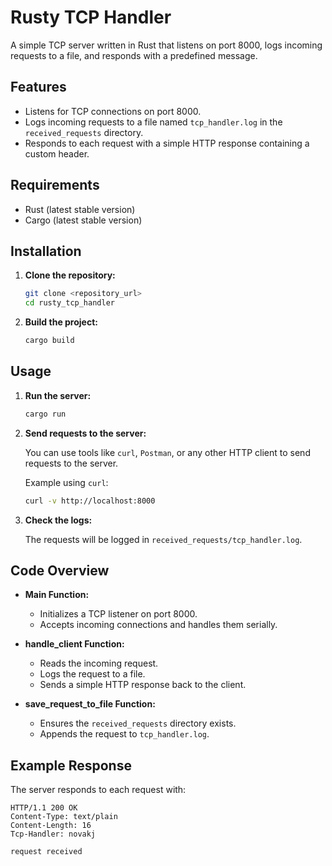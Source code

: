 # Rusty TCP Handler

A simple TCP server written in Rust that listens on port 8000, logs incoming requests to a file, and responds with a predefined message. 

## Features

- Listens for TCP connections on port 8000.
- Logs incoming requests to a file named `tcp_handler.log` in the `received_requests` directory.
- Responds to each request with a simple HTTP response containing a custom header.

## Requirements

- Rust (latest stable version)
- Cargo (latest stable version)

## Installation

1. **Clone the repository:**

    ```sh
    git clone <repository_url>
    cd rusty_tcp_handler
    ```

2. **Build the project:**

    ```sh
    cargo build
    ```

## Usage

1. **Run the server:**

    ```sh
    cargo run
    ```

2. **Send requests to the server:**

    You can use tools like `curl`, `Postman`, or any other HTTP client to send requests to the server.

    Example using `curl`:

    ```sh
    curl -v http://localhost:8000
    ```

3. **Check the logs:**

    The requests will be logged in `received_requests/tcp_handler.log`.

## Code Overview

- **Main Function:**
    - Initializes a TCP listener on port 8000.
    - Accepts incoming connections and handles them serially.

- **handle_client Function:**
    - Reads the incoming request.
    - Logs the request to a file.
    - Sends a simple HTTP response back to the client.

- **save_request_to_file Function:**
    - Ensures the `received_requests` directory exists.
    - Appends the request to `tcp_handler.log`.

## Example Response

The server responds to each request with:

```http
HTTP/1.1 200 OK
Content-Type: text/plain
Content-Length: 16
Tcp-Handler: novakj

request received
